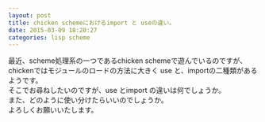 ```yaml
---
layout: post
title: chicken schemeにおけるimport と useの違い。
date: 2015-03-09 18:20:27
categories: lisp scheme
---
```

<p>最近、scheme処理系の一つであるchicken schemeで遊んでいるのですが、<br>
chickenではモジュールのロードの方法に大きく use と、importの二種類があるようです。<br>
そこでお尋ねしたいのですが、use とimport の違いは何でしょうか。<br>
また、どのように使い分けたらいいのでしょうか。<br>
よろしくお願いいたします。</p>
